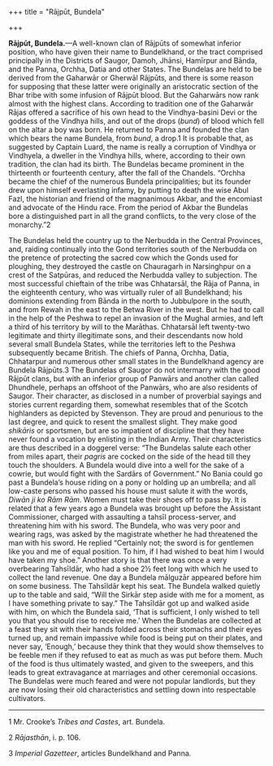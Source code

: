 +++
title = "Rājpūt, Bundela"

+++

**Rājpūt, Bundela.**—A well-known clan of Rājpūts of somewhat inferior position, who have given their name to Bundelkhand, or the tract comprised principally in the Districts of Saugor, Damoh, Jhānsi, Hamīrpur and Bānda, and the Panna, Orchha, Datia and other States. The Bundelas are held to be derived from the Gaharwār or Gherwāl Rājpūts, and there is some reason for supposing that these latter were originally an aristocratic section of the Bhar tribe with some infusion of Rājpūt blood. But the Gaharwārs now rank almost with the highest clans. According to tradition one of the Gaharwār Rājas offered a sacrifice of his own head to the Vindhya-basini Devi or the goddess of the Vindhya hills, and out of the drops \(*bund*\) of blood which fell on the altar a boy was born. He returned to Panna and founded the clan which bears the name Bundela, from *bund*, a drop.1 It is probable that, as suggested by Captain Luard, the name is really a corruption of Vindhya or Vindhyela, a dweller in the Vindhya hills, where, according to their own tradition, the clan had its birth. The Bundelas became prominent in the thirteenth or fourteenth century, after the fall of the Chandels. “Orchha became the chief of the numerous Bundela principalities; but its founder drew upon himself everlasting infamy, by putting to death the wise Abul Fazl, the historian and friend of the magnanimous Akbar, and the encomiast and advocate of the Hindu race. From the period of Akbar the Bundelas bore a distinguished part in all the grand conflicts, to the very close of the monarchy.”2 

The Bundelas held the country up to the Nerbudda in the Central Provinces, and, raiding continually into the Gond territories south of the Nerbudda on the pretence of protecting the sacred cow which the Gonds used for ploughing, they destroyed the castle on Chauragarh in Narsinghpur on a crest of the Satpūras, and reduced the Nerbudda valley to subjection. The most successful chieftain of the tribe was Chhatarsāl, the Rāja of Panna, in the eighteenth century, who was virtually ruler of all Bundelkhand; his dominions extending from Bānda in the north to Jubbulpore in the south, and from Rewah in the east to the Betwa River in the west. But he had to call in the help of the Peshwa to repel an invasion of the Mughal armies, and left a third of his territory by will to the Marāthas. Chhatarsāl left twenty-two legitimate and thirty illegitimate sons, and their descendants now hold several small Bundela States, while the territories left to the Peshwa subsequently became British. The chiefs of Panna, Orchha, Datia, Chhatarpur and numerous other small states in the Bundelkhand agency are Bundela Rājpūts.3 The Bundelas of Saugor do not intermarry with the good Rājpūt clans, but with an inferior group of Panwārs and another clan called Dhundhele, perhaps an offshoot of the Panwārs, who are also residents of Saugor. Their character, as disclosed in a number of proverbial sayings and stories current regarding them, somewhat resembles that of the Scotch highlanders as depicted by Stevenson. They are proud and penurious to the last degree, and quick to resent the smallest slight. They make good *shikāris* or sportsmen, but are so impatient of discipline that they have never found a vocation by enlisting in the Indian Army. Their characteristics are thus described in a doggerel verse: “The Bundelas salute each other from miles apart, their *pagris* are cocked on the side of the head till they touch the shoulders. A Bundela would dive into a well for the sake of a cowrie, but would fight with the Sardārs of Government.” No Bania could go past a Bundela’s house riding on a pony or holding up an umbrella; and all low-caste persons who passed his house must salute it with the words, *Diwān ji ko Rām Rām*. Women must take their shoes off to pass by. It is related that a few years ago a Bundela was brought up before the Assistant Commissioner, charged with assaulting a tahsīl process-server, and threatening him with his sword. The Bundela, who was very poor and wearing rags, was asked by the magistrate whether he had threatened the man with his sword. He replied “Certainly not; the sword is for gentlemen like you and me of equal position. To him, if I had wished to beat him I would have taken my shoe.” Another story is that there was once a very overbearing Tahsīldār, who had a shoe 2½ feet long with which he used to collect the land revenue. One day a Bundela mālguzār appeared before him on some business. The Tahsīldār kept his seat. The Bundela walked quietly up to the table and said, “Will the Sirkār step aside with me for a moment, as I have something private to say.” The Tahsīldār got up and walked aside with him, on which the Bundela said, ‘That is sufficient, I only wished to tell you that you should rise to receive me.’ When the Bundelas are collected at a feast they sit with their hands folded across their stomachs and their eyes turned up, and remain impassive while food is being put on their plates, and never say, ‘Enough,’ because they think that they would show themselves to be feeble men if they refused to eat as much as was put before them. Much of the food is thus ultimately wasted, and given to the sweepers, and this leads to great extravagance at marriages and other ceremonial occasions. The Bundelas were much feared and were not popular landlords, but they are now losing their old characteristics and settling down into respectable cultivators. 

___________________

1 Mr. Crooke’s *Tribes and Castes*, art. Bundela. 

2 *Rājasthān*, i. p. 106. 

3 *Imperial Gazetteer*, articles Bundelkhand and Panna. 

